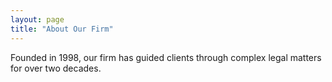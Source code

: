 ```yaml
---
layout: page
title: "About Our Firm"
---
```

Founded in 1998, our firm has guided clients through complex legal matters for over two decades.
